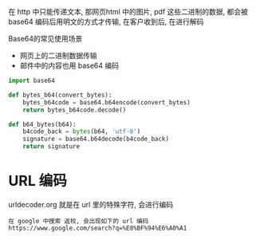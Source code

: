 
在 http 中只能传递文本, 那网页html 中的图片, pdf 这些二进制的数据, 都会被 base64 编码后用明文的方式才传输, 在客户收到后, 在进行解码

Base64的常见使用场景
- 网页上的二进制数据传输
- 邮件中的内容也用 base64 编码

```python
import base64

def bytes_b64(convert_bytes):
	bytes_b64code = base64.b64encode(convert_bytes)
	return bytes_b64code.decode()

def b64_bytes(b64):
	b4code_back = bytes(b64, 'utf-8')
	signature = base64.b64decode(b4code_back)
	return signature
```


# URL 编码

urldecoder.org 就是在 url 里的特殊字符, 会进行编码

```
在 google 中搜索 返校, 会出现如下的 url 编码
https://www.google.com/search?q=%E8%BF%94%E6%A0%A1
```

